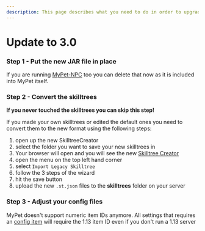 ```yaml
---
description: This page describes what you need to do in order to upgrade to MyPet 3.0
---
```


# Update to 3.0

### Step 1 - Put the new JAR file in place

If you are running [MyPet-NPC](../hooks/npc.md) too you can delete that now as it is included into MyPet itself.

### Step 2 - Convert the skilltrees

**If you never touched the skilltrees you can skip this step!**   


If you made your own skilltrees or edited the default ones you need to convert them to the new format using the following steps:

1. open up the new SkilltreeCreator
2. select the folder you want to save your new skilltrees in
3. Your browser will open and you will see the new [Skilltree Creator](../systems/skilltrees/skilltreecreator.md)
4. open the menu on the top left hand corner
5. select `Import Legacy Skilltree`
6. follow the 3 steps of the wizard
7. hit the save button
8. upload the new `.st.json` files to the **skilltrees** folder on your server

### Step 3 - Adjust your config files

MyPet doesn't support numeric item IDs anymore. All settings that requires an [config item](configurations/configitems.md) will require the 1.13 item ID even if you don't run a 1.13 server

